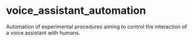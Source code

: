 # voice_assistant_automation
Automation of experimental procedures aiming to control the interaction of a voice assistant with humans.
